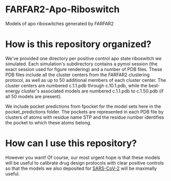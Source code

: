 # FARFAR2-Apo-Riboswitch
Models of apo riboswitches generated by FARFAR2

# How is this repository organized?
We've provided one directory per positive control apo state riboswitch we simulated. Each simulation's subdirectory contains a pymol session (the exact session used for figure rendering) and a number of PDB files. These PDB files include all the cluster centers from the FARFAR2 clustering protocol, as well as up to 50 additional members of each cluster center. The cluster centers are numbered c.1.1.pdb through c.10.1.pdb, while the best-energy cluster's associated models are numbered c.1.1.pdb to c.1.50.pdb (if all 50 models are present).

We include pocket predictions from fpocket for the model sets here in the pocket_predictions folder. The pockets are represented in each PDB file by clusters of atoms with residue name STP and the residue number identifies the pocket to which these atoms belong.

# How can I use this repository?
However you want! Of course, our most urgent hope is that these models will be useful to calibrate drug design protocols with clear positive controls so that the models we also deposited for [SARS-CoV-2](https://github.com/DasLab/FARFAR2-SARS-CoV-2) will be maximally useful.
